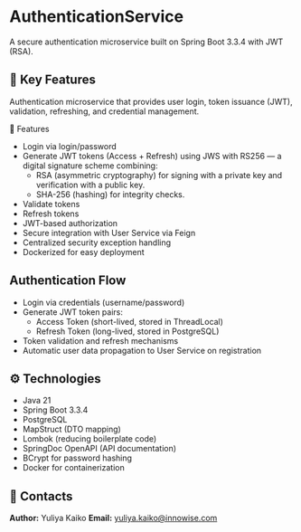 # AuthenticationService  
A secure authentication microservice built on Spring Boot 3.3.4 with JWT (RSA).

## 🚀 Key Features  
Authentication microservice that provides user login, token issuance (JWT), validation, refreshing, and credential management. 

🚀 Features
- Login via login/password
- Generate JWT tokens (Access + Refresh) using JWS with RS256 — a digital signature scheme combining:
  - RSA (asymmetric cryptography) for signing with a private key and verification with a public key. 
  - SHA-256 (hashing) for integrity checks.
- Validate tokens
- Refresh tokens
- JWT-based authorization
- Secure integration with User Service via Feign
- Centralized security exception handling
- Dockerized for easy deployment 

## Authentication Flow
- Login via credentials (username/password)
- Generate JWT token pairs:
  - Access Token (short-lived, stored in ThreadLocal)
  - Refresh Token (long-lived, stored in PostgreSQL)
- Token validation and refresh mechanisms 
- Automatic user data propagation to User Service on registration

## ⚙️ Technologies
- Java 21
- Spring Boot 3.3.4
- PostgreSQL 
- MapStruct (DTO mapping)
- Lombok (reducing boilerplate code)
- SpringDoc OpenAPI (API documentation)
- BCrypt for password hashing
- Docker for containerization

## 📩 Contacts
**Author:** Yuliya Kaiko
**Email:** yuliya.kaiko@innowise.com

